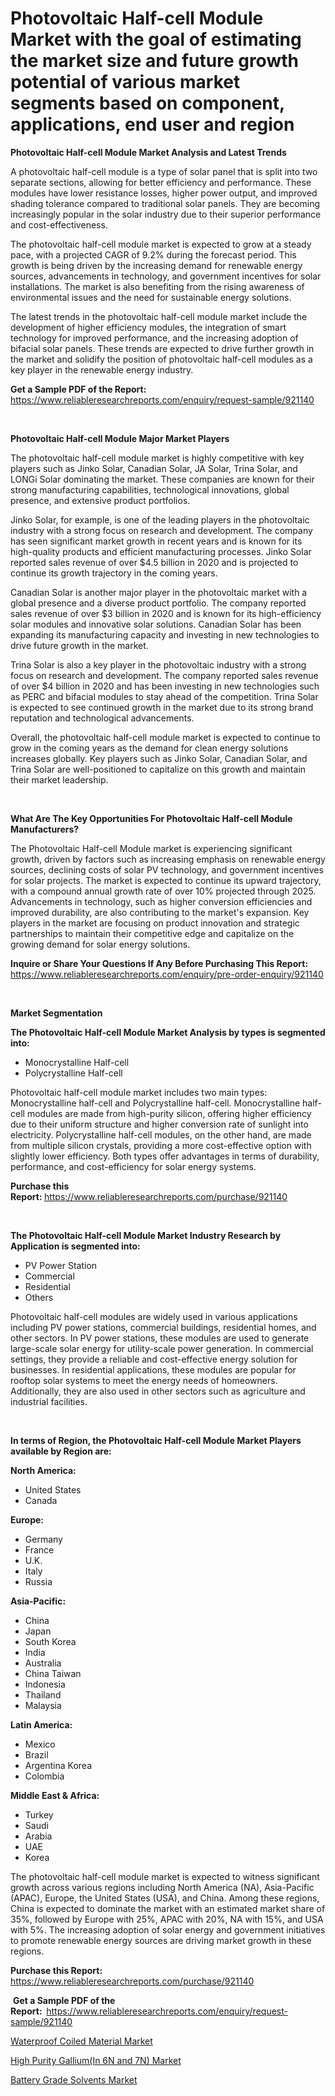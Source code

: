 <p><h1>Photovoltaic Half-cell Module Market with the goal of estimating the market size and future growth potential of various market segments based on component, applications, end user and region</h1></p><p><strong>Photovoltaic Half-cell Module Market Analysis and Latest Trends</strong></p>
<p><p>A photovoltaic half-cell module is a type of solar panel that is split into two separate sections, allowing for better efficiency and performance. These modules have lower resistance losses, higher power output, and improved shading tolerance compared to traditional solar panels. They are becoming increasingly popular in the solar industry due to their superior performance and cost-effectiveness.</p><p>The photovoltaic half-cell module market is expected to grow at a steady pace, with a projected CAGR of 9.2% during the forecast period. This growth is being driven by the increasing demand for renewable energy sources, advancements in technology, and government incentives for solar installations. The market is also benefiting from the rising awareness of environmental issues and the need for sustainable energy solutions.</p><p>The latest trends in the photovoltaic half-cell module market include the development of higher efficiency modules, the integration of smart technology for improved performance, and the increasing adoption of bifacial solar panels. These trends are expected to drive further growth in the market and solidify the position of photovoltaic half-cell modules as a key player in the renewable energy industry.</p></p>
<p><strong>Get a Sample PDF of the Report:&nbsp;</strong> <a href="https://www.reliableresearchreports.com/enquiry/request-sample/921140">https://www.reliableresearchreports.com/enquiry/request-sample/921140</a></p>
<p>&nbsp;</p>
<p><strong>Photovoltaic Half-cell Module Major Market Players</strong></p>
<p><p>The photovoltaic half-cell module market is highly competitive with key players such as Jinko Solar, Canadian Solar, JA Solar, Trina Solar, and LONGi Solar dominating the market. These companies are known for their strong manufacturing capabilities, technological innovations, global presence, and extensive product portfolios. </p><p>Jinko Solar, for example, is one of the leading players in the photovoltaic industry with a strong focus on research and development. The company has seen significant market growth in recent years and is known for its high-quality products and efficient manufacturing processes. Jinko Solar reported sales revenue of over $4.5 billion in 2020 and is projected to continue its growth trajectory in the coming years.</p><p>Canadian Solar is another major player in the photovoltaic market with a global presence and a diverse product portfolio. The company reported sales revenue of over $3 billion in 2020 and is known for its high-efficiency solar modules and innovative solar solutions. Canadian Solar has been expanding its manufacturing capacity and investing in new technologies to drive future growth in the market.</p><p>Trina Solar is also a key player in the photovoltaic industry with a strong focus on research and development. The company reported sales revenue of over $4 billion in 2020 and has been investing in new technologies such as PERC and bifacial modules to stay ahead of the competition. Trina Solar is expected to see continued growth in the market due to its strong brand reputation and technological advancements.</p><p>Overall, the photovoltaic half-cell module market is expected to continue to grow in the coming years as the demand for clean energy solutions increases globally. Key players such as Jinko Solar, Canadian Solar, and Trina Solar are well-positioned to capitalize on this growth and maintain their market leadership.</p></p>
<p>&nbsp;</p>
<p><strong>What Are The Key Opportunities For Photovoltaic Half-cell Module Manufacturers?</strong></p>
<p><p>The Photovoltaic Half-cell Module market is experiencing significant growth, driven by factors such as increasing emphasis on renewable energy sources, declining costs of solar PV technology, and government incentives for solar projects. The market is expected to continue its upward trajectory, with a compound annual growth rate of over 10% projected through 2025. Advancements in technology, such as higher conversion efficiencies and improved durability, are also contributing to the market's expansion. Key players in the market are focusing on product innovation and strategic partnerships to maintain their competitive edge and capitalize on the growing demand for solar energy solutions.</p></p>
<p><strong>Inquire or Share Your Questions If Any Before Purchasing This Report:</strong> <a href="https://www.reliableresearchreports.com/enquiry/pre-order-enquiry/921140">https://www.reliableresearchreports.com/enquiry/pre-order-enquiry/921140</a></p>
<p>&nbsp;</p>
<p><strong>Market Segmentation</strong></p>
<p><strong>The Photovoltaic Half-cell Module Market Analysis by types is segmented into:</strong></p>
<p><ul><li>Monocrystalline Half-cell</li><li>Polycrystalline Half-cell</li></ul></p>
<p><p>Photovoltaic half-cell module market includes two main types: Monocrystalline half-cell and Polycrystalline half-cell. Monocrystalline half-cell modules are made from high-purity silicon, offering higher efficiency due to their uniform structure and higher conversion rate of sunlight into electricity. Polycrystalline half-cell modules, on the other hand, are made from multiple silicon crystals, providing a more cost-effective option with slightly lower efficiency. Both types offer advantages in terms of durability, performance, and cost-efficiency for solar energy systems.</p></p>
<p><strong>Purchase this Report:&nbsp;</strong><a href="https://www.reliableresearchreports.com/purchase/921140">https://www.reliableresearchreports.com/purchase/921140</a></p>
<p>&nbsp;</p>
<p><strong>The Photovoltaic Half-cell Module Market Industry Research by Application is segmented into:</strong></p>
<p><ul><li>PV Power Station</li><li>Commercial</li><li>Residential</li><li>Others</li></ul></p>
<p><p>Photovoltaic half-cell modules are widely used in various applications including PV power stations, commercial buildings, residential homes, and other sectors. In PV power stations, these modules are used to generate large-scale solar energy for utility-scale power generation. In commercial settings, they provide a reliable and cost-effective energy solution for businesses. In residential applications, these modules are popular for rooftop solar systems to meet the energy needs of homeowners. Additionally, they are also used in other sectors such as agriculture and industrial facilities.</p></p>
<p>&nbsp;</p>
<p><strong>In terms of Region, the Photovoltaic Half-cell Module Market Players available by Region are:</strong></p>
<p>
    <p> <strong> North America: </strong>
        <ul>
            <li>United States</li>
            <li>Canada</li>
        </ul>
        </p> 
    <p> <strong> Europe: </strong>
        <ul>
            <li>Germany</li>
            <li>France</li>
            <li>U.K.</li>
            <li>Italy</li>
            <li>Russia</li>
        </ul>
        </p> 
    <p> <strong> Asia-Pacific: </strong>
        <ul>
            <li>China</li>
            <li>Japan</li>
            <li>South Korea</li>
            <li>India</li>
            <li>Australia</li>
            <li>China Taiwan</li>
            <li>Indonesia</li>
            <li>Thailand</li>
            <li>Malaysia</li>
        </ul>
        </p> 
    <p> <strong> Latin America: </strong>
        <ul>
            <li>Mexico</li>
            <li>Brazil</li>
            <li>Argentina Korea</li>
            <li>Colombia</li>
        </ul>
        </p> 
    <p> <strong> Middle East & Africa: </strong>
        <ul>
            <li>Turkey</li>
            <li>Saudi</li>
            <li>Arabia</li>
            <li>UAE</li>
            <li>Korea</li>
        </ul>
    </p>
    </p>
<p><p>The photovoltaic half-cell module market is expected to witness significant growth across various regions including North America (NA), Asia-Pacific (APAC), Europe, the United States (USA), and China. Among these regions, China is expected to dominate the market with an estimated market share of 35%, followed by Europe with 25%, APAC with 20%, NA with 15%, and USA with 5%. The increasing adoption of solar energy and government initiatives to promote renewable energy sources are driving market growth in these regions.</p></p>
<p><strong>Purchase this Report: </strong><a href="https://www.reliableresearchreports.com/purchase/921140">https://www.reliableresearchreports.com/purchase/921140</a></p>
<p>&nbsp;<strong>Get a Sample PDF of the Report:&nbsp;&nbsp;</strong><a href="https://www.reliableresearchreports.com/enquiry/request-sample/921140">https://www.reliableresearchreports.com/enquiry/request-sample/921140</a></p>
<p><strong></strong></p>
<p><p><a href="https://github.com/Sinjinluong3e0awx2m195k76/Market-Research-Report-List-1/blob/main/waterproof-coiled-material-market.md">Waterproof Coiled Material Market</a></p><p><a href="https://github.com/shotows/Market-Research-Report-List-1/blob/main/high-purity-galliumin-6n-and-7n-market.md">High Purity Gallium(In 6N and 7N) Market</a></p><p><a href="https://github.com/beatblasta/Market-Research-Report-List-2/blob/main/battery-grade-solvents-market.md">Battery Grade Solvents Market</a></p></p>